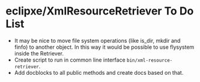 # eclipxe/XmlResourceRetriever To Do List

- It may be nice to move file system operations (like is_dir, mkdir and finfo) to another object.
  In this way it would be possible to use flysystem inside the Retriever.
- Create script to run in common line interface `bin/xml-resource-retriever`.
- Add docblocks to all public methods and create docs based on that.
